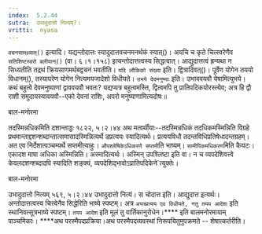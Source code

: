 ```yaml
---
index:  5.2.44
sutra:  उभादुदात्तो नित्यम्?।
vritti:  nyasa
---
```


`वचनसामथ्र्यात्()` इत्यादि। यद्यन्तोदात्तः स्यादुदात्तवचनमनर्थकं स्यात्()। अयचि च कृते चित्स्वरेणैव `सतिशिष्टस्वरो बलीयान्()` (वा। ६।१।१५८) इत्यन्तोदात्तत्वस्य सिद्धत्वात्। आद्युदात्तत्वं ह्रन्यथा न सिध्यतीति तद्रथं क्रियसाणमर्थबद्वचनं भवतीति। `यदि लौकिको संख्या` इति। द्वित्रादिवत्()। पूर्वेण योगेन तययो विधानम्(), तस्यापरेण योगेन नित्यमयजादेशो विधीयते। `उभये देदमनुष्याः` इति। उभाववयवौ येषामित्युभये। कथं बहुत्वे देवमनुष्याणां द्वाववयवौ भवतः? यद्यप्यत्र बहुत्वमस्ति, द्वित्वमपि तु प्रातिपदिकयोरस्त्येव; अत्र हि द्वौ राशी समुदायस्यावयवौ--एको देवनां राशिः, अपरो मनुष्याणामित्यदोषः॥ 




बाल-मनोरमा

तदस्मिन्नधिकमिति दशान्ताड्डः १८२२, ५।२।४४ अथ मत्वर्थीयाः--तदस्मिन्नधिकं तदधिकमस्मिन्निति विग्रहे प्रथमान्ताद्दशन्शब्दान्तात्समासादस्मिन्नित्यर्थे डप्रत्ययः स्यादित्यर्थः। प्रत्ययविधौ तदन्तविधिप्रतिषेधादन्तग्रहम्। अत एव निर्देशात्पञ्चम्यर्थे सप्तमीत्याहुः। `औपश्लेषिकेऽधिकरणे सप्तमी`ति भाष्यम्। `सामीपिकमधिकरण`मिति कैयटः। एकादश माषा अधिका अस्मिन्निति। अस्मादित्यर्थः। अस्मिन् उपश्लिष्टा इति वा। न च व्यपदेशिवत्त्वे केवलदशन्शब्दादपि स्यादिति शङ्क्यं, व्यपदेशिद्भावोऽप्रातिपदिकेने`त्युक्तेः। 


बाल-मनोरमा

उभादुदात्तो नित्यम् ५६९, ५।२।४४ उभादुदात्तो नित्यं। स चोदात्त इति। आद्युदात्त इत्यर्थः। अन्तोदात्तत्वस्य चित्त्वेनैव सिद्धेरिति भाष्ये स्पष्टम्। अत्र `अयच्प्रत्यय एव विधीयते, नतु तयप आदेशः` इति स्थानिवत्सूत्रभाष्ये स्पष्टम्। `तयप आदेश` इति मूलं तु वार्तिकानुरोधेन।**** इति बालमनोरमायाम् पाञ्चमिकाः। ****अथ परस्मैपदप्रक्रिया।अथ परस्मैपदव्यवस्थां निरूपयितुमुपक्रमते -- शेषात्कर्तरीति।
